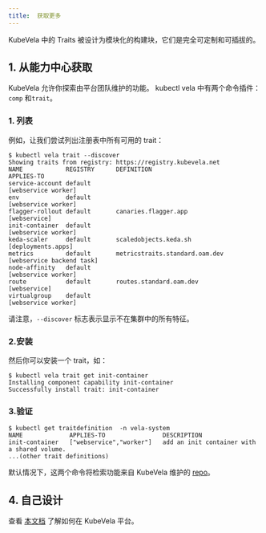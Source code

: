```yaml
---
title:  获取更多
---
```


KubeVela 中的 Traits 被设计为模块化的构建块，它们是完全可定制和可插拔的。

## 1. 从能力中心获取

KubeVela 允许你探索由平台团队维护的功能。 kubectl vela 中有两个命令插件：`comp` 和`trait`。

<!-- 如果你尚未安装 kubectl vela 插件：请参阅 [这里](../../developers/references/kubectl-plugin#install-kubectl-vela-plugin)。 -->

### 1. 列表

例如，让我们尝试列出注册表中所有可用的 trait：

```shell
$ kubectl vela trait --discover
Showing traits from registry: https://registry.kubevela.net
NAME           	REGISTRY	  DEFINITION                    		APPLIES-TO               
service-account	default  	                              		    [webservice worker]      
env            	default 		                                    [webservice worker]      
flagger-rollout	default       canaries.flagger.app          		[webservice]             
init-container 	default 		                                    [webservice worker]      
keda-scaler    	default       scaledobjects.keda.sh         		[deployments.apps]       
metrics        	default       metricstraits.standard.oam.dev		[webservice backend task]
node-affinity  	default		                              		    [webservice worker]      
route          	default       routes.standard.oam.dev       		[webservice]             
virtualgroup   	default		                              		    [webservice worker] 
```
请注意，`--discover` 标志表示显示不在集群中的所有特征。

### 2.安装

然后你可以安装一个 trait，如：

```shell
$ kubectl vela trait get init-container
Installing component capability init-container
Successfully install trait: init-container                                                                                                 
```

### 3.验证

```shell
$ kubectl get traitdefinition  -n vela-system
NAME             APPLIES-TO                DESCRIPTION
init-container   ["webservice","worker"]   add an init container with a shared volume.
...(other trait definitions)
```

默认情况下，这两个命令将检索功能来自 KubeVela 维护的 [repo](https://registry.kubevela.net)。

## 4. 自己设计

查看 [本文档](../../platform-engineers/traits/customize-trait) 了解如何在
KubeVela 平台。